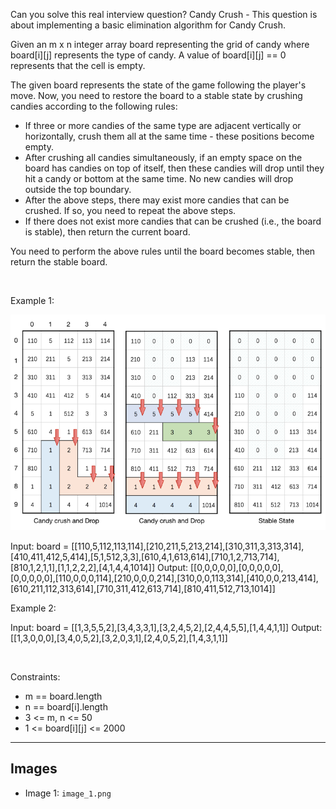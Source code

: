 Can you solve this real interview question? Candy Crush - This question is about implementing a basic elimination algorithm for Candy Crush.

Given an m x n integer array board representing the grid of candy where board[i][j] represents the type of candy. A value of board[i][j] == 0 represents that the cell is empty.

The given board represents the state of the game following the player's move. Now, you need to restore the board to a stable state by crushing candies according to the following rules:

 * If three or more candies of the same type are adjacent vertically or horizontally, crush them all at the same time - these positions become empty.
 * After crushing all candies simultaneously, if an empty space on the board has candies on top of itself, then these candies will drop until they hit a candy or bottom at the same time. No new candies will drop outside the top boundary.
 * After the above steps, there may exist more candies that can be crushed. If so, you need to repeat the above steps.
 * If there does not exist more candies that can be crushed (i.e., the board is stable), then return the current board.

You need to perform the above rules until the board becomes stable, then return the stable board.

 

Example 1:

![Example 1](./image_1.png)


Input: board = [[110,5,112,113,114],[210,211,5,213,214],[310,311,3,313,314],[410,411,412,5,414],[5,1,512,3,3],[610,4,1,613,614],[710,1,2,713,714],[810,1,2,1,1],[1,1,2,2,2],[4,1,4,4,1014]]
Output: [[0,0,0,0,0],[0,0,0,0,0],[0,0,0,0,0],[110,0,0,0,114],[210,0,0,0,214],[310,0,0,113,314],[410,0,0,213,414],[610,211,112,313,614],[710,311,412,613,714],[810,411,512,713,1014]]


Example 2:


Input: board = [[1,3,5,5,2],[3,4,3,3,1],[3,2,4,5,2],[2,4,4,5,5],[1,4,4,1,1]]
Output: [[1,3,0,0,0],[3,4,0,5,2],[3,2,0,3,1],[2,4,0,5,2],[1,4,3,1,1]]


 

Constraints:

 * m == board.length
 * n == board[i].length
 * 3 <= m, n <= 50
 * 1 <= board[i][j] <= 2000

---

## Images

- Image 1: `image_1.png`
